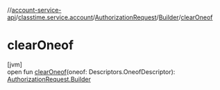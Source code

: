 //[account-service-api](../../../../index.md)/[classtime.service.account](../../index.md)/[AuthorizationRequest](../index.md)/[Builder](index.md)/[clearOneof](clear-oneof.md)

# clearOneof

[jvm]\
open fun [clearOneof](clear-oneof.md)(oneof: Descriptors.OneofDescriptor): [AuthorizationRequest.Builder](index.md)
